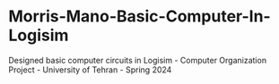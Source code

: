 # Morris-Mano-Basic-Computer-In-Logisim
Designed basic computer circuits in Logisim - Computer Organization Project - University of Tehran - Spring 2024
